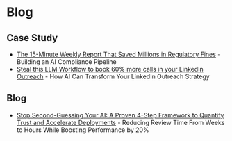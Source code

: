 # Blog

## Case Study
- [The 15-Minute Weekly Report That Saved Millions in Regulatory Fines](blog/compliance-pipeline-blog-markdown.md) - Building an AI Compliance Pipeline
- [Steal this LLM Workflow to book 60% more calls in your LinkedIn Outreach](blog/linkedin-outreach-overview.md) - How AI Can Transform Your LinkedIn Outreach Strategy

## Blog
- [Stop Second-Guessing Your AI: A Proven 4-Step Framework to Quantify Trust and Accelerate Deployments](blog/llm-eval-blog.md) - Reducing Review Time From Weeks to Hours While Boosting Performance by 20%
